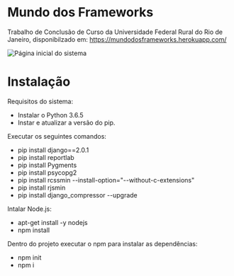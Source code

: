 # Mundo dos Frameworks

Trabalho de Conclusão de Curso da Universidade Federal Rural do Rio de Janeiro, disponibilzado em: https://mundodosframeworks.herokuapp.com/

![Página inicial do sistema](https://user-images.githubusercontent.com/25140680/58751916-1aaf0680-847c-11e9-8a35-8a006adcf4f6.PNG)

# Instalação

Requisitos do sistema:
* Instalar o Python 3.6.5
* Instar e atualizar a versão do pip.

Executar os seguintes comandos:
* pip install django==2.0.1
* pip install reportlab
* pip install Pygments
* pip install psycopg2
* pip install rcssmin --install-option="--without-c-extensions"
* pip install rjsmin
* pip install django_compressor --upgrade

Intalar Node.js:
* apt-get install -y nodejs
* npm install

Dentro do projeto executar o npm para instalar as dependências:
* npm init 
* npm i
